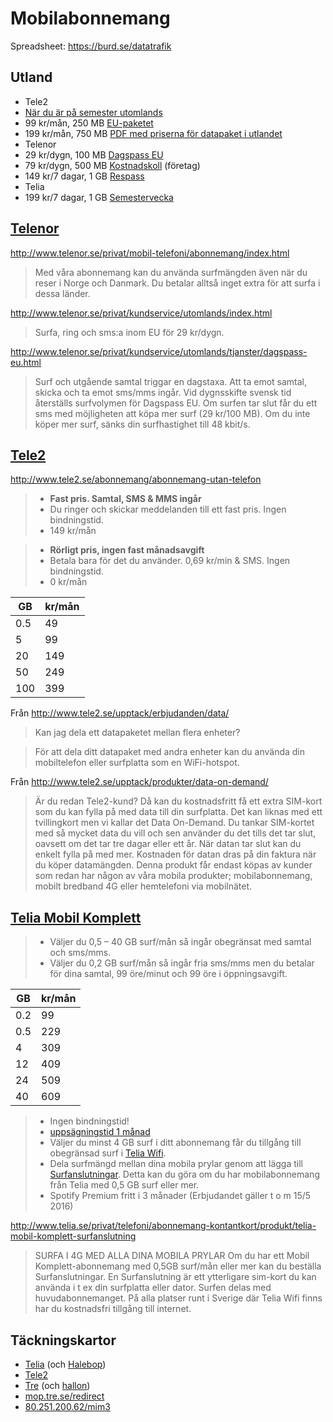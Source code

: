 # Mobilabonnemang

Spreadsheet: https://burd.se/datatrafik

## Utland

* Tele2
 * [När du är på semester utomlands](http://www.tele2.se/support/mobiltelefoni/anvandande/utomlands/)
 * 99 kr/mån, 250 MB [EU-paketet](http://www.tele2.se/upptack/utlandspriser/eu-paketet/)
 * 199 kr/mån, 750 MB [PDF med priserna för datapaket i utlandet](http://www.tele2.se/globalassets/pdf-er/tres0229_001_v1_datapaket_prislista_utland.pdf)
* Telenor
 * 29 kr/dygn, 100 MB [Dagspass EU](http://www.telenor.se/privat/kundservice/utomlands/tjanster/dagspass-eu.html) 
 * 79 kr/dygn, 500 MB [Kostnadskoll](http://www.telenor.se/foretag/produkter-och-tjanster/tjanster/utlandstjanster/kostnadskoll.html) (företag)
 * 149 kr/7 dagar, 1 GB [Respass](http://www.telenor.se/privat/kundservice/utomlands/tjanster/telenor-respass.html)
* Telia
 * 199 kr/7 dagar, 1 GB [Semestervecka](https://www.telia.se/privat/telefoni/tjanster/produkt/semestervecka)

## [Telenor](http://www.telenor.se/privat/mobil-telefoni/abonnemang/index.html)

http://www.telenor.se/privat/mobil-telefoni/abonnemang/index.html

> Med våra abonnemang kan du använda surfmängden även när du reser i Norge och Danmark. Du betalar alltså inget extra för att surfa i dessa länder. 

http://www.telenor.se/privat/kundservice/utomlands/index.html

> Surfa, ring och sms:a inom EU för 29 kr/dygn.

http://www.telenor.se/privat/kundservice/utomlands/tjanster/dagspass-eu.html

> Surf och utgående samtal triggar en dagstaxa. Att ta emot samtal, skicka och ta emot sms/mms ingår. Vid dygnsskifte svensk tid återställs surfvolymen för Dagspass EU. Om surfen tar slut får du ett sms med möjligheten att köpa mer surf (29 kr/100 MB). Om du inte köper mer surf, sänks din surfhastighet till 48 kbit/s.


## [Tele2](http://www.tele2.se/)

http://www.tele2.se/abonnemang/abonnemang-utan-telefon

> * **Fast pris. Samtal, SMS & MMS ingår**
> * Du ringer och skickar meddelanden till ett fast pris. Ingen bindningstid.
> * 149 kr/mån

<!-- --- -->

> * **Rörligt pris, ingen fast månadsavgift**
> * Betala bara för det du använder. 0,69 kr/min & SMS. Ingen bindningstid.
> * 0 kr/mån

GB  | kr/mån
----|-------
0.5 |  49
5   |  99
20  | 149
50  | 249
100 | 399

Från http://www.tele2.se/upptack/erbjudanden/data/

> Kan jag dela ett datapaketet mellan flera enheter?

> För att dela ditt datapaket med andra enheter kan du använda din mobiltelefon eller surfplatta som en WiFi-hotspot.

Från http://www.tele2.se/upptack/produkter/data-on-demand/

> Är du redan Tele2-kund? Då kan du kostnadsfritt få ett extra SIM-kort som du kan fylla på med data till din surfplatta. Det kan liknas med ett tvillingkort men vi kallar det Data On-Demand. Du tankar SIM-kortet med så mycket data du vill och sen använder du det tills det tar slut, oavsett om det tar tre dagar eller ett år. När datan tar slut kan du enkelt fylla på med mer. Kostnaden för datan dras på din faktura när du köper datamängden. Denna produkt får endast köpas av kunder som redan har någon av våra mobila produkter; mobilabonnemang, mobilt bredband 4G eller hemtelefoni via mobilnätet.

## [Telia Mobil Komplett](http://www.telia.se/privat/telefoni/abonnemang-kontantkort/produkt/mobilabonnemang)

> * Väljer du 0,5 – 40 GB surf/mån så ingår obegränsat med samtal och sms/mms.
> * Väljer du 0,2 GB surf/mån så ingår fria sms/mms men du betalar för dina samtal, 99 öre/minut och 99 öre i öppningsavgift.

GB  | kr/mån
----|-------
0.2 | 99
0.5 | 229
4   | 309
12  | 409
24  | 509
40  | 609

> * Ingen bindningstid!
> * [uppsägningstid 1 månad](https://www.telia.se/docs/prislista/mobilt/Prislista_Telia_Mobil_Komplett_TSP-3799-4-1310.pdf)
> * Väljer du minst 4 GB surf i ditt abonnemang får du tillgång till obegränsad surf i [Telia Wifi](http://www.telia.se/privat/bredband/tjanster/produkt/homerun-wireless-zones).
> * Dela surfmängd mellan dina mobila prylar genom att lägga till [Surfanslutningar](http://www.telia.se/privat/telefoni/abonnemang-kontantkort/produkt/telia-mobil-komplett-surfanslutning). Detta kan du göra om du har mobilabonnemang från Telia med 0,5 GB surf eller mer.
> * Spotify Premium fritt i 3 månader (Erbjudandet gäller t o m 15/5 2016)

http://www.telia.se/privat/telefoni/abonnemang-kontantkort/produkt/telia-mobil-komplett-surfanslutning

> SURFA I 4G MED ALLA DINA MOBILA PRYLAR
>Om du har ett Mobil Komplett-abonnemang med 0,5GB surf/mån eller mer kan du beställa Surfanslutningar. En Surfanslutning är ett ytterligare sim-kort du kan använda i t ex din surfplatta eller dator. Surfen delas med huvudabonnemanget. På alla platser runt i Sverige där Telia Wifi finns har du kostnadsfri tillgång till internet.

## Täckningskartor

* [Telia](https://www.telia.se/privat/support/tackningskartor) (och [Halebop](https://www.halebop.se/support/tackningskarta))
* [Tele2](http://www.tele2.se/upptack/tackning/tackningskarta/)
* [Tre](https://www.tre.se/privat/kundservice/tackning/tackningskarta/) (och [hallon](https://www.hallon.se/om-oss/mobiltackning))
 * [mop.tre.se/redirect](https://mop.tre.se/redirect/)
 * [80.251.200.62/mim3](http://80.251.200.62/mim3/mim.html?loginUser=datademose&countryCode=swe&locale=sv&viewType=1&initalMapSize=2&whiteMap=true)
